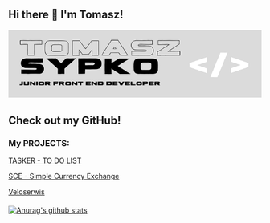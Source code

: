 ## Hi there 👋 I'm Tomasz!

![enter image description here](https://raw.githubusercontent.com/TSypko/TSypko/master/banner_small.png)

## Check out my GitHub!
### My PROJECTS:

[TASKER - TO DO LIST](https://github.com/TSypko/TASKER-To-Do-List-React)


[SCE - Simple Currency Exchange](https://github.com/TSypko/Currency-Exchange-React)


[Veloserwis](https://github.com/TSypko/Veloserwis)

####
[![Anurag's github stats](https://github-readme-stats.vercel.app/api?username=TSypko&show_icons=true&theme=great-gatsby)](https://github.com/anuraghazra/github-readme-stats)
<!--stackedit_data:
eyJoaXN0b3J5IjpbLTg1NDI5MzA3OSwxODQ5OTU2Nzc4LC0xMj
g5MDM2NTQ2LDMzMzAwNDYzM119
-->